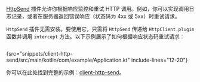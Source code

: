 [//]: # (title: 使用 HttpSend 拦截请求)

<primary-label ref="client-plugin"/>

<tldr>
<var name="example_name" value="client-http-send"/>
<include from="lib.topic" element-id="download_example"/>
</tldr>

[HttpSend](https://api.ktor.io/ktor-client/ktor-client-core/io.ktor.client.plugins/-http-send/index.html) 插件允许你根据响应监控和重试 HTTP 调用。例如，你可以实现调用日志记录，或者在服务器返回错误响应（状态码为 4xx 或 5xx）时重试请求。

`HttpSend` 插件无需安装。要使用它，只需将 `HttpSend` 传递给 `HttpClient.plugin` 函数并调用 `intercept` 方法。以下示例展示了如何根据响应状态码重试请求：

```kotlin
```
{src="snippets/client-http-send/src/main/kotlin/com/example/Application.kt" include-lines="12-20"}

你可以在此处找到完整的示例：[client-http-send](https://github.com/ktorio/ktor-documentation/tree/%ktor_version%/codeSnippets/snippets/client-http-send)。